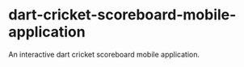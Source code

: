 # dart-cricket-scoreboard-mobile-application
An interactive dart cricket scoreboard mobile application.
